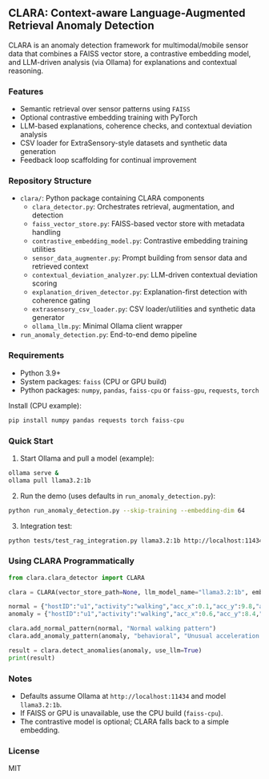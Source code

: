 ## CLARA: Context-aware Language-Augmented Retrieval Anomaly Detection

CLARA is an anomaly detection framework for multimodal/mobile sensor data that combines a FAISS vector store, a contrastive embedding model, and LLM-driven analysis (via Ollama) for explanations and contextual reasoning.

### Features
- Semantic retrieval over sensor patterns using `FAISS`
- Optional contrastive embedding training with PyTorch
- LLM-based explanations, coherence checks, and contextual deviation analysis
- CSV loader for ExtraSensory-style datasets and synthetic data generation
- Feedback loop scaffolding for continual improvement

### Repository Structure
- `clara/`: Python package containing CLARA components
  - `clara_detector.py`: Orchestrates retrieval, augmentation, and detection
  - `faiss_vector_store.py`: FAISS-based vector store with metadata handling
  - `contrastive_embedding_model.py`: Contrastive embedding training utilities
  - `sensor_data_augmenter.py`: Prompt building from sensor data and retrieved context
  - `contextual_deviation_analyzer.py`: LLM-driven contextual deviation scoring
  - `explanation_driven_detector.py`: Explanation-first detection with coherence gating
  - `extrasensory_csv_loader.py`: CSV loader/utilities and synthetic data generator
  - `ollama_llm.py`: Minimal Ollama client wrapper
- `run_anomaly_detection.py`: End-to-end demo pipeline

### Requirements
- Python 3.9+
- System packages: `faiss` (CPU or GPU build)
- Python packages: `numpy`, `pandas`, `faiss-cpu` or `faiss-gpu`, `requests`, `torch`

Install (CPU example):
```bash
pip install numpy pandas requests torch faiss-cpu
```

### Quick Start
1) Start Ollama and pull a model (example):
```bash
ollama serve &
ollama pull llama3.2:1b
```

2) Run the demo (uses defaults in `run_anomaly_detection.py`):
```bash
python run_anomaly_detection.py --skip-training --embedding-dim 64
```

3) Integration test:
```bash
python tests/test_rag_integration.py llama3.2:1b http://localhost:11434
```

### Using CLARA Programmatically
```python
from clara.clara_detector import CLARA

clara = CLARA(vector_store_path=None, llm_model_name="llama3.2:1b", embedding_dim=64)

normal = {"hostID":"u1","activity":"walking","acc_x":0.1,"acc_y":9.8,"acc_z":0.2}
anomaly = {"hostID":"u1","activity":"walking","acc_x":0.6,"acc_y":8.4,"acc_z":0.9}

clara.add_normal_pattern(normal, "Normal walking pattern")
clara.add_anomaly_pattern(anomaly, "behavioral", "Unusual acceleration profile")

result = clara.detect_anomalies(anomaly, use_llm=True)
print(result)
```

### Notes
- Defaults assume Ollama at `http://localhost:11434` and model `llama3.2:1b`.
- If FAISS or GPU is unavailable, use the CPU build (`faiss-cpu`).
- The contrastive model is optional; CLARA falls back to a simple embedding.

### License
MIT


